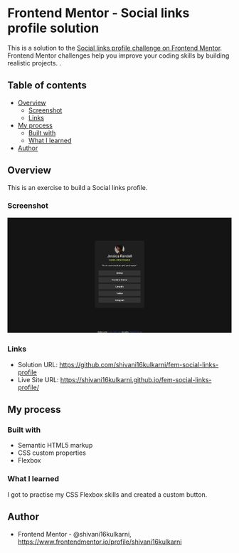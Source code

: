 # Frontend Mentor - Social links profile solution

This is a solution to the [Social links profile challenge on Frontend Mentor](https://www.frontendmentor.io/challenges/social-links-profile-UG32l9m6dQ). Frontend Mentor challenges help you improve your coding skills by building realistic projects. .

## Table of contents

- [Overview](#overview)
  - [Screenshot](#screenshot)
  - [Links](#links)
- [My process](#my-process)
  - [Built with](#built-with)
  - [What I learned](#what-i-learned)
- [Author](#author)

## Overview

This is an exercise to build a Social links profile.

### Screenshot

![](./screenshot.jpg)

### Links

- Solution URL: https://github.com/shivani16kulkarni/fem-social-links-profile
- Live Site URL: https://shivani16kulkarni.github.io/fem-social-links-profile/

## My process

### Built with

- Semantic HTML5 markup
- CSS custom properties
- Flexbox

### What I learned

I got to practise my CSS Flexbox skills and created a custom button.

## Author

- Frontend Mentor - @shivani16kulkarni, https://www.frontendmentor.io/profile/shivani16kulkarni
